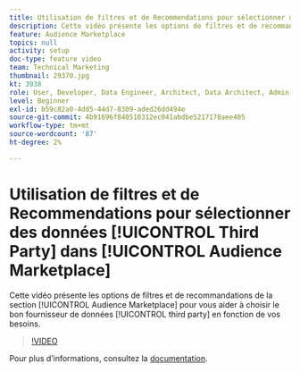 ```yaml
---
title: Utilisation de filtres et de Recommendations pour sélectionner des données tierces en Audience Marketplace
description: Cette vidéo présente les options de filtres et de recommandations de l’Audience Marketplace afin de vous aider à choisir le fournisseur de données tiers approprié pour vos besoins.
feature: Audience Marketplace
topics: null
activity: setup
doc-type: feature video
team: Technical Marketing
thumbnail: 29370.jpg
kt: 3938
role: User, Developer, Data Engineer, Architect, Data Architect, Admin, Leader
level: Beginner
exl-id: b59c82a0-4dd5-44d7-8309-aded26dd494e
source-git-commit: 4b91696f840518312ec041abdbe5217178aee405
workflow-type: tm+mt
source-wordcount: '87'
ht-degree: 2%

---
```


# Utilisation de filtres et de Recommendations pour sélectionner des données [!UICONTROL Third Party] dans [!UICONTROL Audience Marketplace]

Cette vidéo présente les options de filtres et de recommandations de la section [!UICONTROL Audience Marketplace] pour vous aider à choisir le bon fournisseur de données [!UICONTROL third party] en fonction de vos besoins.

>[!VIDEO](https://video.tv.adobe.com/v/29370/?quality=12)

Pour plus d’informations, consultez la [documentation](https://docs.adobe.com/content/help/en/audience-manager/user-guide/features/audience-marketplace/audience-marketplace-for-data-buyers/marketplace-data-buyers.html).
